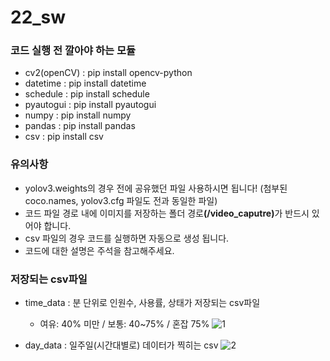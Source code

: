 ﻿# 22_sw
### 코드 실행 전 깔아야 하는 모듈
- cv2(openCV) : pip install opencv-python
- datetime : pip install datetime
- schedule : pip install schedule
- pyautogui : pip install pyautogui
- numpy : pip install numpy
- pandas : pip install pandas
- csv : pip install csv

### 유의사항
- yolov3.weights의 경우 전에 공유했던 파일 사용하시면 됩니다! (첨부된 coco.names, yolov3.cfg 파일도 전과 동일한 파일)
- 코드 파일 경로 내에 이미지를 저장하는 폴더 경로<b>(/video_caputre)</b>가 반드시 있어야 합니다.
- csv 파일의 경우 코드를 실행하면 자동으로 생성 됩니다.
- 코드에 대한 설명은 주석을 참고해주세요.

### 저장되는 csv파일
- time_data : 분 단위로 인원수, 사용률, 상태가 저장되는 csv파일
  - 여유: 40% 미만 / 보통: 40~75% / 혼잡 75%
![1](https://user-images.githubusercontent.com/86980164/183939597-8084fa22-a4ee-4c13-9cda-419ea430dbe8.png)

- day_data : 일주일(시간대별로) 데이터가 찍히는 csv
![2](https://user-images.githubusercontent.com/86980164/183939609-0b414aa8-6823-49b4-a0e6-642b93394e0b.png)
